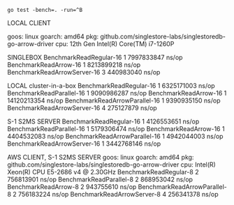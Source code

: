 `go test -bench=. -run=^B`

LOCAL CLIENT

goos: linux
goarch: amd64
pkg: github.com/singlestore-labs/singlestoredb-go-arrow-driver
cpu: 12th Gen Intel(R) Core(TM) i7-1260P

SINGLEBOX
BenchmarkReadRegular-16                        1        7997833847 ns/op
BenchmarkReadArrow-16                          1        8213899218 ns/op
BenchmarkReadArrowServer-16                    3         440983040 ns/op


LOCAL cluster-in-a-box
BenchmarkReadRegular-16                        1        6325171003 ns/op
BenchmarkReadParallel-16                       1        9090986287 ns/op
BenchmarkReadArrow-16                          1        14120213354 ns/op
BenchmarkReadArrowParallel-16                  1        9390935150 ns/op
BenchmarkReadArrowServer-16                    4         275127879 ns/op

S-1 S2MS SERVER
BenchmarkReadRegular-16                        1        4126553651 ns/op
BenchmarkReadParallel-16                       1        5179306474 ns/op
BenchmarkReadArrow-16                          1        4404532083 ns/op
BenchmarkReadArrowParallel-16                  1        4942044003 ns/op
BenchmarkReadArrowServer-16                    1        3442768146 ns/op

AWS CLIENT, S-1 S2MS SERVER
goos: linux
goarch: amd64
pkg: github.com/singlestore-labs/singlestoredb-go-arrow-driver
cpu: Intel(R) Xeon(R) CPU E5-2686 v4 @ 2.30GHz
BenchmarkReadRegular-8               	       2	 756813901 ns/op
BenchmarkReadParallel-8              	       2	 868953042 ns/op
BenchmarkReadArrow-8                 	       2	 943755610 ns/op
BenchmarkReadArrowParallel-8         	       2	 756183224 ns/op
BenchmarkReadArrowServer-8           	       4	 256341378 ns/op
